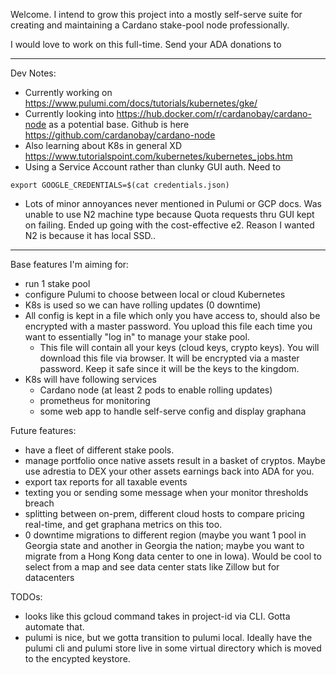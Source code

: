 

Welcome. I intend to grow this project into a mostly self-serve suite
for creating and maintaining a Cardano stake-pool node professionally.

I would love to work on this full-time. Send your ADA donations to
___________
Dev Notes:
- Currently working on https://www.pulumi.com/docs/tutorials/kubernetes/gke/
- Currently looking into https://hub.docker.com/r/cardanobay/cardano-node as a potential base. Github is here https://github.com/cardanobay/cardano-node
- Also learning about K8s in general XD https://www.tutorialspoint.com/kubernetes/kubernetes_jobs.htm
- Using a Service Account rather than clunky GUI auth. Need to
```
export GOOGLE_CREDENTIALS=$(cat credentials.json)
```
- Lots of minor annoyances never mentioned in Pulumi or GCP docs. Was unable to use N2 machine type because Quota requests thru GUI kept on failing. Ended up going with the cost-effective e2. Reason I wanted N2 is because it has local SSD..

___________

Base features I'm aiming for:
- run 1 stake pool
- configure Pulumi to choose between local or cloud Kubernetes
- K8s is used so we can have rolling updates (0 downtime)
- All config is kept in a file which only you have access to, should
  also be encrypted with a master password. You upload this file each
  time you want to essentially "log in" to manage your stake pool.
  - This file will contain all your keys (cloud keys, crypto keys).
  You will download this file via browser. It will be encrypted via a master
  password. Keep it safe since it will be the keys to the kingdom.
- K8s will have following services
  - Cardano node (at least 2 pods to enable rolling updates)
  - prometheus for monitoring
  - some web app to handle self-serve config and display graphana

Future features:
- have a fleet of different stake pools.
- manage portfolio once native assets result in a basket of cryptos.
  Maybe use adrestia to DEX your other assets earnings back into ADA
  for you.
- export tax reports for all taxable events
- texting you or sending some message when your monitor thresholds breach
- splitting between on-prem, different cloud hosts to compare pricing
  real-time, and get graphana metrics on this too.
- 0 downtime migrations to different region (maybe you want 1 pool 
  in Georgia state and another in Georgia the nation; maybe you want to 
  migrate from a Hong Kong data center to one in Iowa). Would be cool to select from a map and see data center stats like Zillow but for datacenters


TODOs:
- looks like this gcloud command takes in project-id via CLI. Gotta automate that.
- pulumi is nice, but we gotta transition to pulumi local. Ideally have the
  pulumi cli and pulumi store live in some virtual directory which is moved
  to the encypted keystore.